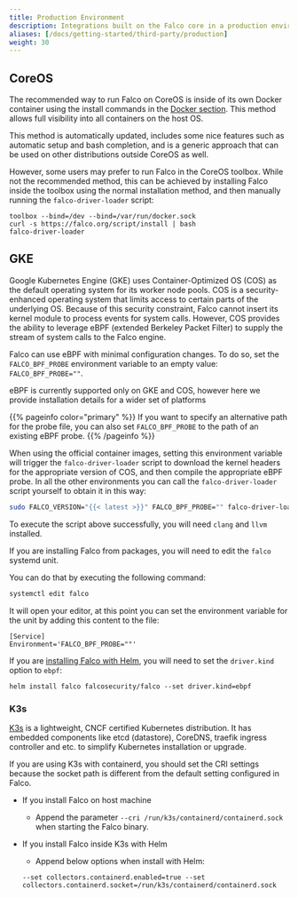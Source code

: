 ```yaml
---
title: Production Environment
description: Integrations built on the Falco core in a production environment
aliases: [/docs/getting-started/third-party/production]
weight: 30
---
```


## CoreOS

The recommended way to run Falco on CoreOS is inside of its own Docker container using the install commands in the [Docker section](/docs/getting-started/running#docker). This method allows full visibility into all containers on the host OS.

This method is automatically updated, includes some nice features such as automatic setup and bash completion, and is a generic approach that can be used on other distributions outside CoreOS as well.

However, some users may prefer to run Falco in the CoreOS toolbox. While not the recommended method, this can be achieved by installing Falco inside the toolbox using the normal installation method, and then manually running the `falco-driver-loader` script:

```shell
toolbox --bind=/dev --bind=/var/run/docker.sock
curl -s https://falco.org/script/install | bash
falco-driver-loader
```


## GKE

Google Kubernetes Engine (GKE) uses Container-Optimized OS (COS) as the default operating system for its worker node pools. COS is a security-enhanced operating system that limits access to certain parts of the underlying OS. Because of this security constraint, Falco cannot insert its kernel module to process events for system calls. However, COS provides the ability to leverage eBPF (extended Berkeley Packet Filter) to supply the stream of system calls to the Falco engine.

Falco can use eBPF with minimal configuration changes. To do so, set the `FALCO_BPF_PROBE` environment variable to an empty value: `FALCO_BPF_PROBE=""`.

eBPF is currently supported only on GKE and COS, however here we provide installation details for a wider set of platforms

{{% pageinfo color="primary" %}}
 If you want to specify an alternative path for the probe file, you can also set `FALCO_BPF_PROBE` to the path of an existing eBPF probe.
{{% /pageinfo %}}

When using the official container images, setting this environment variable will trigger the `falco-driver-loader` script to download the kernel headers for the appropriate version of COS, and then compile the appropriate eBPF probe. In all the other environments you can call the `falco-driver-loader` script yourself to obtain it in this way:

```bash
sudo FALCO_VERSION="{{< latest >}}" FALCO_BPF_PROBE="" falco-driver-loader
```

To execute the script above successfully, you will need `clang` and `llvm` installed.

If you are installing Falco from packages, you will need to edit the `falco` systemd unit.

You can do that by executing the following command:

```bash
systemctl edit falco
```

It will open your editor, at this point you can set the environment variable for the unit by adding this content
to the file:

```
[Service]
Environment='FALCO_BPF_PROBE=""'
```

If you are [installing Falco with Helm](/docs/getting-started/third-party/install-tools/#helm), you will need to set the `driver.kind` option to `ebpf`:

```
helm install falco falcosecurity/falco --set driver.kind=ebpf
```

### K3s

[K3s](https://k3s.io/) is a lightweight, CNCF certified Kubernetes distribution. It has embedded components like etcd (datastore), CoreDNS, traefik ingress controller and etc. to simplify Kubernetes installation or upgrade.

If you are using K3s with containerd, you should set the CRI settings because the socket path is different from the default setting configured in Falco.

- If you install Falco on host machine
  - Append the parameter ```--cri /run/k3s/containerd/containerd.sock``` when starting the Falco binary.
- If you install Falco inside K3s with Helm
  - Append below options when install with Helm:

  ```shell
  --set collectors.containerd.enabled=true --set collectors.containerd.socket=/run/k3s/containerd/containerd.sock
  ```
